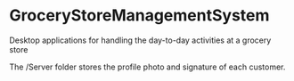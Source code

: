 # GroceryStoreManagementSystem
Desktop applications for handling the day-to-day activities at a grocery store

The /Server folder stores the profile photo and signature of each customer.
